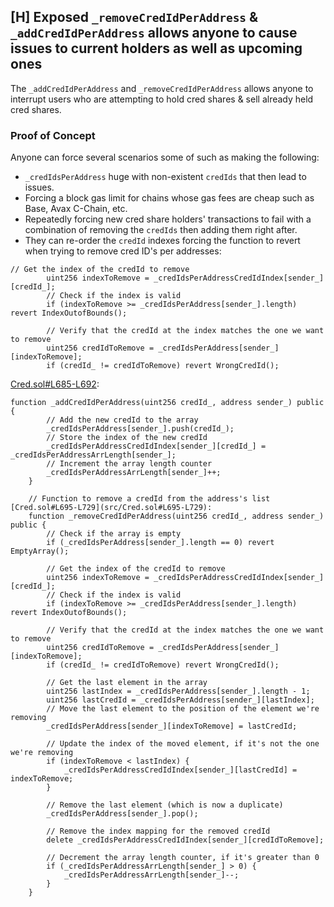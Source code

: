 ## [H] Exposed `_removeCredIdPerAddress` & `_addCredIdPerAddress` allows anyone to cause issues to current holders as well as upcoming ones

The `_addCredIdPerAddress` and `_removeCredIdPerAddress` allows anyone to interrupt users who are attempting to hold cred shares & sell already held cred shares.

### Proof of Concept

Anyone can force several scenarios some of such as making the following:

- `_credIdsPerAddress` huge with non-existent `credIds` that then lead to issues.
- Forcing a block gas limit for chains whose gas fees are cheap such as Base, Avax C-Chain, etc.
- Repeatedly forcing new cred share holders' transactions to fail with a combination of removing the `credIds` then adding them right after.
- They can re-order the `credId` indexes forcing the function to revert when trying to remove cred ID's per addresses:

```solidity
// Get the index of the credId to remove
        uint256 indexToRemove = _credIdsPerAddressCredIdIndex[sender_][credId_];
        // Check if the index is valid
        if (indexToRemove >= _credIdsPerAddress[sender_].length) revert IndexOutofBounds();

        // Verify that the credId at the index matches the one we want to remove
        uint256 credIdToRemove = _credIdsPerAddress[sender_][indexToRemove];
        if (credId_ != credIdToRemove) revert WrongCredId();
```

[Cred.sol#L685-L692](src/Cred.sol#L685-L692):
```solidity
function _addCredIdPerAddress(uint256 credId_, address sender_) public {
        // Add the new credId to the array
        _credIdsPerAddress[sender_].push(credId_);
        // Store the index of the new credId
        _credIdsPerAddressCredIdIndex[sender_][credId_] = _credIdsPerAddressArrLength[sender_];
        // Increment the array length counter
        _credIdsPerAddressArrLength[sender_]++;
    }

    // Function to remove a credId from the address's list
[Cred.sol#L695-L729](src/Cred.sol#L695-L729):
    function _removeCredIdPerAddress(uint256 credId_, address sender_) public {
        // Check if the array is empty
        if (_credIdsPerAddress[sender_].length == 0) revert EmptyArray();

        // Get the index of the credId to remove
        uint256 indexToRemove = _credIdsPerAddressCredIdIndex[sender_][credId_];
        // Check if the index is valid
        if (indexToRemove >= _credIdsPerAddress[sender_].length) revert IndexOutofBounds();

        // Verify that the credId at the index matches the one we want to remove
        uint256 credIdToRemove = _credIdsPerAddress[sender_][indexToRemove];
        if (credId_ != credIdToRemove) revert WrongCredId();

        // Get the last element in the array
        uint256 lastIndex = _credIdsPerAddress[sender_].length - 1;
        uint256 lastCredId = _credIdsPerAddress[sender_][lastIndex];
        // Move the last element to the position of the element we're removing
        _credIdsPerAddress[sender_][indexToRemove] = lastCredId;

        // Update the index of the moved element, if it's not the one we're removing
        if (indexToRemove < lastIndex) {
            _credIdsPerAddressCredIdIndex[sender_][lastCredId] = indexToRemove;
        }

        // Remove the last element (which is now a duplicate)
        _credIdsPerAddress[sender_].pop();

        // Remove the index mapping for the removed credId
        delete _credIdsPerAddressCredIdIndex[sender_][credIdToRemove];

        // Decrement the array length counter, if it's greater than 0
        if (_credIdsPerAddressArrLength[sender_] > 0) {
            _credIdsPerAddressArrLength[sender_]--;
        }
    }
```



